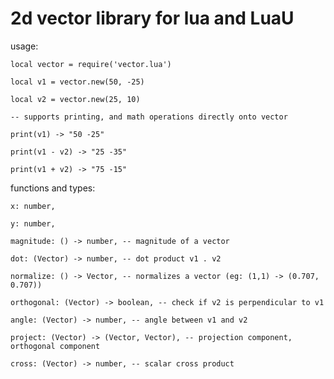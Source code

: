 # 2d vector library for lua and LuaU

usage:

	local vector = require('vector.lua')

	local v1 = vector.new(50, -25)

	local v2 = vector.new(25, 10)

	-- supports printing, and math operations directly onto vector

	print(v1) -> "50 -25"

	print(v1 - v2) -> "25 -35"

	print(v1 + v2) -> "75 -15"

functions and types:


	x: number,
 
	y: number, 
 
	magnitude: () -> number, -- magnitude of a vector
 
	dot: (Vector) -> number, -- dot product v1 . v2
 
	normalize: () -> Vector, -- normalizes a vector (eg: (1,1) -> (0.707, 0.707))
 
	orthogonal: (Vector) -> boolean, -- check if v2 is perpendicular to v1
 
	angle: (Vector) -> number, -- angle between v1 and v2
 
	project: (Vector) -> (Vector, Vector), -- projection component, orthogonal component
 
  	cross: (Vector) -> number, -- scalar cross product
